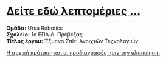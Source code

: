 <H1><a href="https://stav98.github.io/UrsaRobotics/" target="_blank">Δείτε εδώ λεπτομέριες ...</a></H1>

**Ομάδα:** Ursa Robotics<br/>
**Σχολείο:** 1ο ΕΠΑ.Λ. Πρέβεζας<br/>
**Τίτλος έργου:** Έξυπνο Σπίτι Ανοιχτών Τεχνολογιών<br/> 

<a href="https://github.com/stav98/UrsaRobotics_SmartHome/blob/master/protasi-specs.md" target="_blank">Η αρχική πρόταση και οι προδιαγραφές πριν την υλοποίηση.</a>
